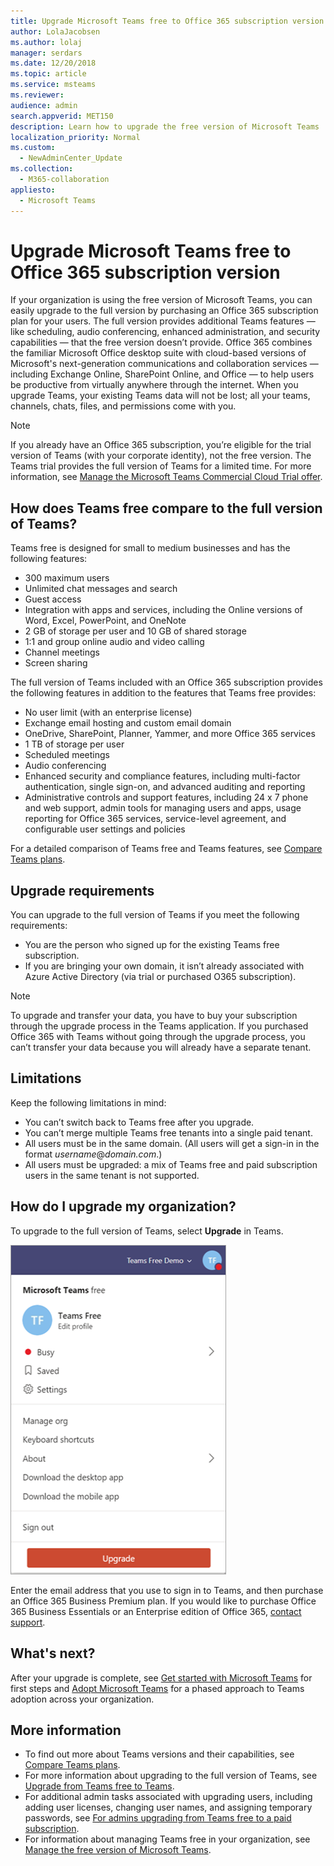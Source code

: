 ```yaml
---
title: Upgrade Microsoft Teams free to Office 365 subscription version
author: LolaJacobsen
ms.author: lolaj
manager: serdars
ms.date: 12/20/2018
ms.topic: article
ms.service: msteams
ms.reviewer: 
audience: admin
search.appverid: MET150
description: Learn how to upgrade the free version of Microsoft Teams
localization_priority: Normal
ms.custom: 
  - NewAdminCenter_Update
ms.collection: 
  - M365-collaboration
appliesto: 
  - Microsoft Teams
---
```


Upgrade Microsoft Teams free to Office 365 subscription version
======================================================

If your organization is using the free version of Microsoft Teams, you can easily upgrade to the full version by purchasing an Office 365 subscription plan for your users. The full version provides additional Teams features — like scheduling, audio conferencing, enhanced administration, and security capabilities — that the free version doesn’t provide. Office 365 combines the familiar Microsoft Office desktop suite with cloud-based versions of Microsoft's next-generation communications and collaboration services — including Exchange Online, SharePoint Online, and Office — to help users be productive from virtually anywhere through the internet. When you upgrade Teams, your existing Teams data will not be lost; all your teams, channels, chats, files, and permissions come with you. 

> [!NOTE]
> If you already have an Office 365 subscription, you’re eligible for the trial version of Teams (with your corporate identity), not the free version. The Teams trial provides the full version of Teams for a limited time. For more information, see [Manage the Microsoft Teams Commercial Cloud Trial offer](iw-trial-teams.md).

## How does Teams free compare to the full version of Teams?

Teams free is designed for small to medium businesses and has the following features:

- 300 maximum users
- Unlimited chat messages and search
- Guest access
- Integration with apps and services, including the Online versions of Word, Excel, PowerPoint, and OneNote
- 2 GB of storage per user and 10 GB of shared storage
- 1:1 and group online audio and video calling
- Channel meetings
- Screen sharing

The full version of Teams included with an Office 365 subscription provides the following features in addition to the features that Teams free provides:

- No user limit (with an enterprise license)
- Exchange email hosting and custom email domain
- OneDrive, SharePoint, Planner, Yammer, and more Office 365 services
- 1 TB of storage per user
- Scheduled meetings
- Audio conferencing
- Enhanced security and compliance features, including multi-factor authentication, single sign-on, and advanced auditing and reporting
- Administrative controls and support features, including 24 x 7 phone and web support, admin tools for managing users and apps, usage reporting for Office 365 services, service-level agreement, and configurable user settings and policies

For a detailed comparison of Teams free and Teams features, see [Compare Teams plans](https://products.office.com/microsoft-teams/free).

## Upgrade requirements

You can upgrade to the full version of Teams if you meet the following requirements:

- You are the person who signed up for the existing Teams free subscription.
- If you are bringing your own domain, it isn’t already associated with Azure Active Directory (via trial or purchased O365 subscription).

> [!NOTE]
> To upgrade and transfer your data, you have to buy your subscription through the upgrade process in the Teams application. If you purchased Office 365 with Teams without going through the upgrade process, you can’t transfer your data because you will already have a separate tenant.

## Limitations

Keep the following limitations in mind:

- You can’t switch back to Teams free after you upgrade.
- You can’t merge multiple Teams free tenants into a single paid tenant.
- All users must be in the same domain. (All users will get a sign-in in the format *username*@*domain.com*.)
- All users must be upgraded: a mix of Teams free and paid subscription users in the same tenant is not supported.

## How do I upgrade my organization?

To upgrade to the full version of Teams, select **Upgrade** in Teams.

![screenshot showing Upgrade button](media/teams-freemium-upgrade-image1.png)

Enter the email address that you use to sign in to Teams, and then purchase an Office 365 Business Premium plan. If you would like to purchase Office 365 Business Essentials or an Enterprise edition of Office 365, [contact support](https://portal.office.com/support/altusupport.aspx?app=teamsfreeupgrade).

## What's next?

After your upgrade is complete, see [Get started with Microsoft Teams](get-started-with-teams-quick-start.md) for first steps and [Adopt Microsoft Teams](adopt-microsoft-teams-landing-page.md) for a phased approach to Teams adoption across your organization.

## More information

- To find out more about Teams versions and their capabilities, see [Compare Teams plans](https://products.office.com/microsoft-teams/free).
- For more information about upgrading to the full version of Teams, see [Upgrade from Teams free to Teams](https://support.office.com/article/Upgrade-from-Teams-free-to-Teams-29475bbd-a34f-4175-9b33-d44430f8ad39).
- For additional admin tasks associated with upgrading users, including adding user licenses, changing user names, and assigning temporary passwords, see [For admins upgrading from Teams free to a paid subscription](https://support.office.com/article/for-admins-upgrading-from-teams-free-to-a-paid-subscription-75a95e7f-001e-42d0-a787-ae8b992d5a52).
- For information about managing Teams free in your organization, see [Manage the free version of Microsoft Teams](manage-freemium.md).


